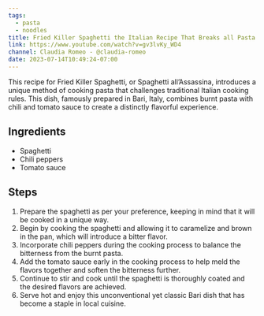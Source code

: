 ```yaml
---
tags:
  - pasta
  - noodles
title: Fried Killer Spaghetti the Italian Recipe That Breaks all Pasta Rules
link: https://www.youtube.com/watch?v=gv3lvKy_WD4
channel: Claudia Romeo - @claudia-romeo
date: 2023-07-14T10:49:24-07:00
---
```


This recipe for Fried Killer Spaghetti, or Spaghetti all’Assassina, introduces a unique method of cooking pasta that challenges traditional Italian cooking rules. This dish, famously prepared in Bari, Italy, combines burnt pasta with chili and tomato sauce to create a distinctly flavorful experience.

## Ingredients
- Spaghetti
- Chili peppers
- Tomato sauce
## Steps
1. Prepare the spaghetti as per your preference, keeping in mind that it will be cooked in a unique way.
2. Begin by cooking the spaghetti and allowing it to caramelize and brown in the pan, which will introduce a bitter flavor.
3. Incorporate chili peppers during the cooking process to balance the bitterness from the burnt pasta.
4. Add the tomato sauce early in the cooking process to help meld the flavors together and soften the bitterness further.
5. Continue to stir and cook until the spaghetti is thoroughly coated and the desired flavors are achieved.
6. Serve hot and enjoy this unconventional yet classic Bari dish that has become a staple in local cuisine.